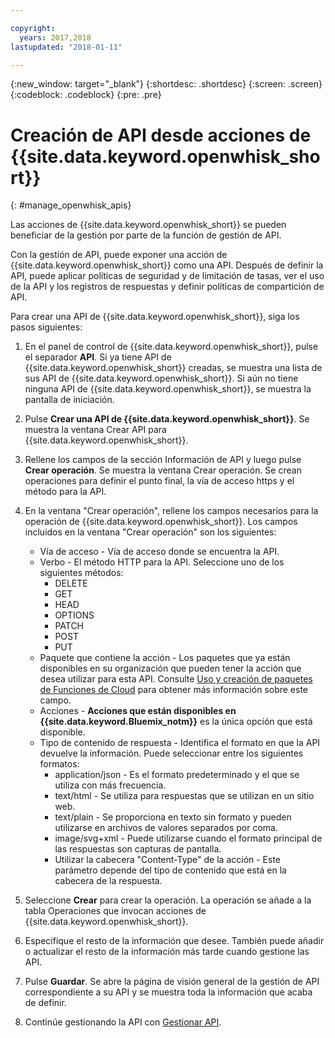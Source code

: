 ```yaml
---

copyright:
  years: 2017,2018
lastupdated: "2018-01-11"

---
```



{:new_window: target="_blank"}
{:shortdesc: .shortdesc}
{:screen: .screen}
{:codeblock: .codeblock}
{:pre: .pre}

# Creación de API desde acciones de {{site.data.keyword.openwhisk_short}}
{: #manage_openwhisk_apis}

Las acciones de {{site.data.keyword.openwhisk_short}} se pueden beneficiar de la gestión por parte de la función de gestión de API.

Con la gestión de API, puede exponer una acción de {{site.data.keyword.openwhisk_short}} como una API. Después de definir la API, puede aplicar políticas de seguridad y de limitación de tasas, ver el uso de la API y los registros de respuestas y definir políticas de compartición de API.  

Para crear una API de {{site.data.keyword.openwhisk_short}}, siga los pasos siguientes:

1. En el panel de control de {{site.data.keyword.openwhisk_short}}, pulse el separador **API**. Si ya tiene API de {{site.data.keyword.openwhisk_short}} creadas, se muestra una lista de sus API de {{site.data.keyword.openwhisk_short}}. Si aún no tiene ninguna API de {{site.data.keyword.openwhisk_short}}, se muestra la pantalla de iniciación. 
2. Pulse **Crear una API de {{site.data.keyword.openwhisk_short}}**. Se muestra la ventana Crear API para {{site.data.keyword.openwhisk_short}}. 
3. Rellene los campos de la sección Información de API y luego pulse **Crear operación**. Se muestra la ventana Crear operación. Se crean operaciones para definir el punto final, la vía de acceso https y el método para la API.
4. En la ventana "Crear operación", rellene los campos necesarios para la operación de {{site.data.keyword.openwhisk_short}}. Los campos incluidos en la ventana "Crear operación" son los siguientes:

    * Vía de acceso - Vía de acceso donde se encuentra la API. 
    * Verbo - El método HTTP para la API. Seleccione uno de los siguientes métodos:
	    * DELETE
		* GET
		* HEAD
		* OPTIONS
		* PATCH
		* POST
		* PUT
	* Paquete que contiene la acción - Los paquetes que ya están disponibles en su organización que pueden tener la acción que desea utilizar para esta API. Consulte [Uso y creación de paquetes de Funciones de Cloud](../openwhisk/openwhisk_packages.html) para obtener más información sobre este campo.
	* Acciones - **Acciones que están disponibles en {{site.data.keyword.Bluemix_notm}}** es la única opción que está disponible.
	* Tipo de contenido de respuesta - Identifica el formato en que la API devuelve la información. Puede seleccionar entre los siguientes formatos:
	    * application/json - Es el formato predeterminado y el que se utiliza con más frecuencia.
		* text/html - Se utiliza para respuestas que se utilizan en un sitio web.
		* text/plain - Se proporciona en texto sin formato y pueden utilizarse en archivos de valores separados por coma.
		* image/svg+xml - Puede utilizarse cuando el formato principal de las respuestas son capturas de pantalla.
		* Utilizar la cabecera "Content-Type" de la acción - Este parámetro depende del tipo de contenido que está en la cabecera de la respuesta. 
	
5. Seleccione **Crear** para crear la operación. La operación se añade a la tabla Operaciones que invocan acciones de {{site.data.keyword.openwhisk_short}}.
5. Especifique el resto de la información que desee. También puede añadir o actualizar el resto de la información más tarde cuando gestione las API.
6. Pulse **Guardar**. Se abre la página de visión general de la gestión de API correspondiente a su API y se muestra toda la información que acaba de definir.
7. Continúe gestionando la API con [Gestionar API](manage_apis.html).
